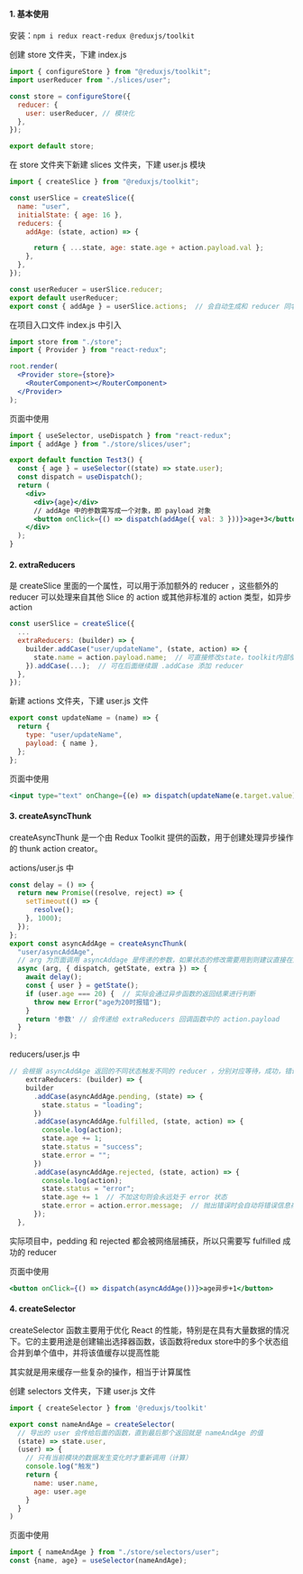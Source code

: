#### 1. 基本使用

安装：`npm i redux react-redux @reduxjs/toolkit`

创建 store 文件夹，下建 index.js

```jsx
import { configureStore } from "@reduxjs/toolkit";
import userReducer from "./slices/user";

const store = configureStore({
  reducer: {
    user: userReducer, // 模块化
  },
});

export default store;
```

在 store 文件夹下新建 slices 文件夹，下建 user.js 模块

```jsx
import { createSlice } from "@reduxjs/toolkit";

const userSlice = createSlice({
  name: "user",
  initialState: { age: 16 },
  reducers: {
    addAge: (state, action) => {

      return { ...state, age: state.age + action.payload.val };
    },
  },
});

const userReducer = userSlice.reducer;
export default userReducer;
export const { addAge } = userSlice.actions;  // 会自动生成和 reducer 同名的 action
```

在项目入口文件 index.js 中引入

```jsx
import store from "./store";
import { Provider } from "react-redux";

root.render(
  <Provider store={store}>
    <RouterComponent></RouterComponent>
  </Provider>
);
```

页面中使用

```jsx
import { useSelector, useDispatch } from "react-redux";
import { addAge } from "./store/slices/user";

export default function Test3() {
  const { age } = useSelector((state) => state.user);
  const dispatch = useDispatch();
  return (
    <div>
      <div>{age}</div>
      // addAge 中的参数需写成一个对象，即 payload 对象
      <button onClick={() => dispatch(addAge({ val: 3 }))}>age+3</button>
    </div>
  );
}
```



#### 2. extraReducers

是 createSlice 里面的一个属性，可以用于添加额外的 reducer ，这些额外的 reducer 可以处理来自其他 Slice 的 action 或其他非标准的 action 类型，如异步 action 

```jsx
const userSlice = createSlice({
  ...
  extraReducers: (builder) => {
    builder.addCase("user/updateName", (state, action) => {
      state.name = action.payload.name;  // 可直接修改state，toolkit内部使用了immer库
    }).addCase(...);  // 可在后面继续跟 .addCase 添加 reducer
  },
});
```

新建 actions 文件夹，下建 user.js 文件

```jsx
export const updateName = (name) => {
  return {
    type: "user/updateName",
    payload: { name },
  };
};
```

页面中使用

```jsx
<input type="text" onChange={(e) => dispatch(updateName(e.target.value))} />
```



#### 3. createAsyncThunk

createAsyncThunk 是一个由 Redux Toolkit 提供的函数，用于创建处理异步操作的 thunk action creator。

actions/user.js 中

```jsx
const delay = () => {
  return new Promise((resolve, reject) => {
    setTimeout(() => {
      resolve();
    }, 1000);
  });
};
export const asyncAddAge = createAsyncThunk(
  "user/asyncAddAge",
  // arg 为页面调用 asyncAddage 是传递的参数，如果状态的修改需要用到则建议直接在这里 dispatch ，页面使用时直接调用该函数即可
  async (arg, { dispatch, getState, extra }) => {
    await delay();
    const { user } = getState();
    if (user.age === 20) {  // 实际会通过异步函数的返回结果进行判断
      throw new Error("age为20时报错");
    }
    return '参数' // 会传递给 extraReducers 回调函数中的 action.payload 
  }
);
```

reducers/user.js 中

```jsx
// 会根据 asyncAddAge 返回的不同状态触发不同的 reducer ，分别对应等待，成功，错误
	extraReducers: (builder) => {
    builder
      .addCase(asyncAddAge.pending, (state) => {
        state.status = "loading";
      })
      .addCase(asyncAddAge.fulfilled, (state, action) => {
        console.log(action);
        state.age += 1;
        state.status = "success";
        state.error = "";
      })
      .addCase(asyncAddAge.rejected, (state, action) => {
        console.log(action);
        state.status = "error";
        state.age += 1  // 不加这句则会永远处于 error 状态
        state.error = action.error.message;  // 抛出错误时会自动将错误信息存到这里
      });
  },
```

实际项目中，pedding 和 rejected 都会被网络层捕获，所以只需要写 fulfilled 成功的 reducer 

页面中使用

```jsx
<button onClick={() => dispatch(asyncAddAge())}>age异步+1</button>
```



#### 4. createSelector

createSelector 函数主要用于优化 React 的性能，特别是在具有大量数据的情况下。它的主要用途是创建输出选择器函数，该函数将redux store中的多个状态组合并到单个值中，并将该值缓存以提高性能

其实就是用来缓存一些复杂的操作，相当于计算属性

创建 selectors 文件夹，下建 user.js 文件

```jsx
import { createSelector } from '@reduxjs/toolkit'

export const nameAndAge = createSelector(
  // 导出的 user 会传给后面的函数，直到最后那个返回就是 nameAndAge 的值
  (state) => state.user,
  (user) => {
    // 只有当前模块的数据发生变化时才重新调用（计算）
    console.log("触发")
    return {
      name: user.name,
      age: user.age
    }
  }
)
```

页面中使用

```jsx
import { nameAndAge } from "./store/selectors/user";
const {name, age} = useSelector(nameAndAge);
```



